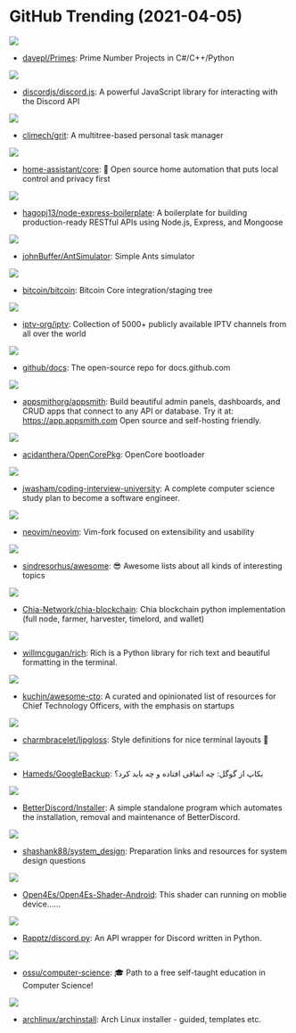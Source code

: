 # GitHub Trending (2021-04-05)

![](https://img.shields.io/badge/C%2B%2B-New%2050-green?style=flat-square&logo=appveyor)
- [davepl/Primes](https://github.com/davepl/Primes): Prime Number Projects in C#/C++/Python

![](https://img.shields.io/badge/JavaScript-New%20209-green?style=flat-square&logo=appveyor)
- [discordjs/discord.js](https://github.com/discordjs/discord.js): A powerful JavaScript library for interacting with the Discord API

![](https://img.shields.io/badge/Go-New%20336-green?style=flat-square&logo=appveyor)
- [climech/grit](https://github.com/climech/grit): A multitree-based personal task manager

![](https://img.shields.io/badge/Python-New%2030-green?style=flat-square&logo=appveyor)
- [home-assistant/core](https://github.com/home-assistant/core): 🏡 Open source home automation that puts local control and privacy first

![](https://img.shields.io/badge/JavaScript-New%20142-green?style=flat-square&logo=appveyor)
- [hagopj13/node-express-boilerplate](https://github.com/hagopj13/node-express-boilerplate): A boilerplate for building production-ready RESTful APIs using Node.js, Express, and Mongoose

![](https://img.shields.io/badge/C%2B%2B-New%20482-green?style=flat-square&logo=appveyor)
- [johnBuffer/AntSimulator](https://github.com/johnBuffer/AntSimulator): Simple Ants simulator

![](https://img.shields.io/badge/C%2B%2B-New%20170-green?style=flat-square&logo=appveyor)
- [bitcoin/bitcoin](https://github.com/bitcoin/bitcoin): Bitcoin Core integration/staging tree

![](https://img.shields.io/badge/JavaScript-New%20231-green?style=flat-square&logo=appveyor)
- [iptv-org/iptv](https://github.com/iptv-org/iptv): Collection of 5000+ publicly available IPTV channels from all over the world

![](https://img.shields.io/badge/JavaScript-New%2013-green?style=flat-square&logo=appveyor)
- [github/docs](https://github.com/github/docs): The open-source repo for docs.github.com

![](https://img.shields.io/badge/TypeScript-New%201-green?style=flat-square&logo=appveyor)
- [appsmithorg/appsmith](https://github.com/appsmithorg/appsmith): Build beautiful admin panels, dashboards, and CRUD apps that connect to any API or database. Try it at: https://app.appsmith.com Open source and self-hosting friendly.

![](https://img.shields.io/badge/C-New%2065-green?style=flat-square&logo=appveyor)
- [acidanthera/OpenCorePkg](https://github.com/acidanthera/OpenCorePkg): OpenCore bootloader

![](https://img.shields.io/badge/none-New%201-green?style=flat-square&logo=appveyor)
- [jwasham/coding-interview-university](https://github.com/jwasham/coding-interview-university): A complete computer science study plan to become a software engineer.

![](https://img.shields.io/badge/Vim%20script-New%2040-green?style=flat-square&logo=appveyor)
- [neovim/neovim](https://github.com/neovim/neovim): Vim-fork focused on extensibility and usability

![](https://img.shields.io/badge/none-New%20686-green?style=flat-square&logo=appveyor)
- [sindresorhus/awesome](https://github.com/sindresorhus/awesome): 😎 Awesome lists about all kinds of interesting topics

![](https://img.shields.io/badge/Python-New%2022-green?style=flat-square&logo=appveyor)
- [Chia-Network/chia-blockchain](https://github.com/Chia-Network/chia-blockchain): Chia blockchain python implementation (full node, farmer, harvester, timelord, and wallet)

![](https://img.shields.io/badge/Python-New%20394-green?style=flat-square&logo=appveyor)
- [willmcgugan/rich](https://github.com/willmcgugan/rich): Rich is a Python library for rich text and beautiful formatting in the terminal.

![](https://img.shields.io/badge/none-New%20271-green?style=flat-square&logo=appveyor)
- [kuchin/awesome-cto](https://github.com/kuchin/awesome-cto): A curated and opinionated list of resources for Chief Technology Officers, with the emphasis on startups

![](https://img.shields.io/badge/Go-New%20626-green?style=flat-square&logo=appveyor)
- [charmbracelet/lipgloss](https://github.com/charmbracelet/lipgloss): Style definitions for nice terminal layouts 👄

![](https://img.shields.io/badge/none-New%2067-green?style=flat-square&logo=appveyor)
- [Hameds/GoogleBackup](https://github.com/Hameds/GoogleBackup): بکاپ از گوگل: چه اتفاقی افتاده و چه باید کرد؟

![](https://img.shields.io/badge/Svelte-New%20277-green?style=flat-square&logo=appveyor)
- [BetterDiscord/Installer](https://github.com/BetterDiscord/Installer): A simple standalone program which automates the installation, removal and maintenance of BetterDiscord.

![](https://img.shields.io/badge/none-New%2078-green?style=flat-square&logo=appveyor)
- [shashank88/system_design](https://github.com/shashank88/system_design): Preparation links and resources for system design questions

![](https://img.shields.io/badge/GLSL-New%2012-green?style=flat-square&logo=appveyor)
- [Open4Es/Open4Es-Shader-Android](https://github.com/Open4Es/Open4Es-Shader-Android): This shader can running on moblie device......

![](https://img.shields.io/badge/Python-New%2021-green?style=flat-square&logo=appveyor)
- [Rapptz/discord.py](https://github.com/Rapptz/discord.py): An API wrapper for Discord written in Python.

![](https://img.shields.io/badge/none-New%20174-green?style=flat-square&logo=appveyor)
- [ossu/computer-science](https://github.com/ossu/computer-science): 🎓 Path to a free self-taught education in Computer Science!

![](https://img.shields.io/badge/Python-New%20116-green?style=flat-square&logo=appveyor)
- [archlinux/archinstall](https://github.com/archlinux/archinstall): Arch Linux installer - guided, templates etc.

